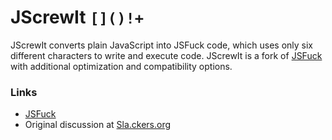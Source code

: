 # JScrewIt `[]()!+`

JScrewIt converts plain JavaScript into JSFuck code, which uses only six different characters to write and execute code.
JScrewIt is a fork of [JSFuck](https://github.com/aemkei/jsfuck) with additional optimization and compatibility
options.

### Links

* [JSFuck](http://www.jsfuck.com) <br>
* Original discussion at [Sla.ckers.org](http://sla.ckers.org/forum/read.php?24,32930)

